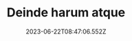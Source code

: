 ---
title: "Deinde harum atque"
date: 2023-06-22T08:47:06.552Z
permalink: "/deinde-harum-atque/"
---